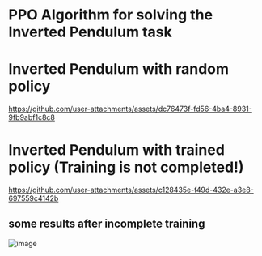 # PPO Algorithm for solving the Inverted Pendulum task


# Inverted Pendulum with random policy
https://github.com/user-attachments/assets/dc76473f-fd56-4ba4-8931-9fb9abf1c8c8

# Inverted Pendulum with trained policy (Training is not completed!)
https://github.com/user-attachments/assets/c128435e-f49d-432e-a3e8-697559c4142b

## some results after incomplete training
![image](https://github.com/user-attachments/assets/6222f5ee-b0fd-4604-940d-1ac4d30f8e02)

